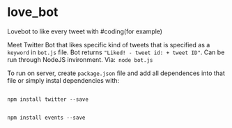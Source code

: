# love_bot
Lovebot to like every tweet with #coding(for example)

Meet Twitter Bot that likes specific kind of tweets that is specified as a <code>keyword</code> in <code>bot.js</code> file.
Bot returns <code>"Liked! - tweet id: + tweet ID"</code>.
Can be run through NodeJS invironment. Via:<code>
node bot.js
</code>

To run on server, create <code>package.json</code> file and add all dependences into that file or simply instal dependencies with:

<code>
npm install twitter --save

npm install events --save 
</code>

